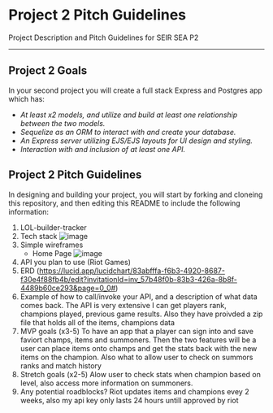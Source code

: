 # Project 2 Pitch Guidelines
Project Description and Pitch Guidelines for SEIR SEA P2

---
## Project 2 Goals

In your second project you will create a full stack Express and Postgres app which has:
- *At least x2 models, and utilize and build at least one relationship between the two models.*
- *Sequelize as an ORM to interact with and create your database.*
- *An Express server utilizing EJS/EJS layouts for UI design and styling.*
- *Interaction with and inclusion of at least one API.*

## Project 2 Pitch Guidelines

In designing and building your project, you will start by forking and cloneing this repository, and then editing this README to include the following information: 
1. LOL-builder-tracker
2. Tech stack
  ![image](https://user-images.githubusercontent.com/65565104/141505595-c0b3d33c-be08-4b43-92f1-c99c29d354ac.png)
4. Simple wireframes
     * Home Page
     ![image](https://user-images.githubusercontent.com/65565104/141506708-0d19b0b2-e48b-4d44-92c5-59373127d791.png)
5. API you plan to use (Riot Games)
7. ERD (https://lucid.app/lucidchart/83abfffa-f6b3-4920-8687-f30e4f88fb4b/edit?invitationId=inv_57b48f0b-83b3-426a-8b8f-4489b60ce293&page=0_0#)
8. Example of how to call/invoke your API, and a description of what data comes back. The API is very extensive I can get players rank, champions played, previous game results. Also they have proivded a zip file that holds all of the items, champions data
10. MVP goals (x3-5) To have an app that a player can sign into and save faviort champs, items and summoners. Then the two features will be a user can place items onto champs and get the stats back with the new items on the champion. Also what to allow user to check on summors ranks and match history
11. Stretch goals (x2-5) Alow user to check stats when champion based on level, also access more information on summoners. 
12. Any potential roadblocks? Riot updates items and champions evey 2 weeks, also my api key only lasts 24 hours untill approved by riot

      




